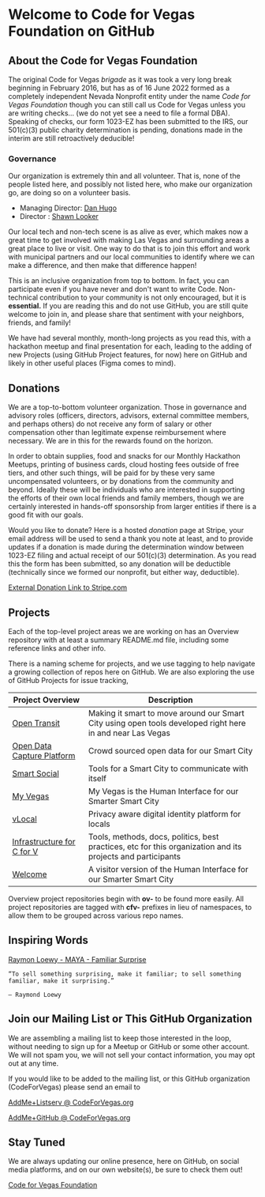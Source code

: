 <!--
 Copyright (C) 2022 Code for Vegas Foundation
 
 This file is part of github.
 
 github is free software: you can redistribute it and/or modify
 it under the terms of the GNU General Public License as published by
 the Free Software Foundation, either version 3 of the License, or
 (at your option) any later version.
 
 github is distributed in the hope that it will be useful,
 but WITHOUT ANY WARRANTY; without even the implied warranty of
 MERCHANTABILITY or FITNESS FOR A PARTICULAR PURPOSE.  See the
 GNU General Public License for more details.
 
 You should have received a copy of the GNU General Public License
 along with github.  If not, see <http://www.gnu.org/licenses/>.
-->

# Welcome to Code for Vegas Foundation on GitHub

## About the Code for Vegas Foundation

The original Code for Vegas *brigade* as it was took a very long break beginning in February 2016, but has as of 16 June 2022 formed as a completely independent Nevada Nonprofit entity under the name *Code for Vegas Foundation* though you can still call us Code for Vegas unless you are writing checks… (we do not yet see a need to file a formal DBA). Speaking of checks, our form 1023-EZ has been submitted to the IRS, our 501(c)(3) public charity determination is pending, donations made in the interim are still retroactively deducible!

### Governance

Our organization is extremely thin and all volunteer. That is, none of the people listed here, and possibly not listed here, who make our organization go, are doing so on a volunteer basis.

* Managing Director: [Dan Hugo](https://github.com/DanHugoDanHugo)
* Director : [Shawn Looker](https://github.com/slooker)

Our local tech and non-tech scene is as alive as ever, which makes now a great time to get involved with making Las Vegas and surrounding areas a great place to live or visit. One way to do that is to join this effort and work with municipal partners and our local communities to identify where we can make a difference, and then make that difference happen!

This is an inclusive organization from top to bottom. In fact, you can participate even if you have never and don't want to write Code. Non-technical contribution to your community is not only encouraged, but it is **essential.** If you are reading this and do not use GitHub, you are still quite welcome to join in, and please share that sentiment with your neighbors, friends, and family!

We have had several monthly, month-long projects as you read this, with a hackathon meetup and final presentation for each, leading to the adding of new Projects (using GitHub Project features, for now) here on GitHub and likely in other useful places (Figma comes to mind).

## Donations

We are a top-to-bottom volunteer organization. Those in governance and advisory roles (officers, directors, advisors, external committee members, and perhaps others) do not receive any form of salary or other compensation other than legitimate expense reimbursement where necessary. We are in this for the rewards found on the horizon.

In order to obtain supplies, food and snacks for our Monthly Hackathon Meetups, printing of business cards, cloud hosting fees outside of free tiers, and other such things, will be paid for by these very same uncompensated volunteers, or by donations from the community and beyond. Ideally these will be individuals who are interested in supporting the efforts of their own local friends and family members, though we are certainly interested in hands-off sponsorship from larger entities if there is a good fit with our goals.

Would you like to donate? Here is a hosted *donation* page at Stripe, your email address will be used to send a thank you note at least, and to provide updates if a donation is made during the determination window between 1023-EZ filing and actual receipt of our 501(c)(3) determination. As you read this the form has been submitted, so any donation will be deductible (technically since we formed our nonprofit, but either way, deductible).

[External Donation Link to Stripe.com](https://donate.stripe.com/5kA7sX79naDF6Ri4gg)

## Projects

Each of the top-level project areas we are working on has an Overview repository with at least a summary README.md file, including some reference links and other info.

There is a naming scheme for projects, and we use tagging to help navigate a growing collection of repos here on GitHub. We are also exploring the use of GitHub Projects for issue tracking,

|Project Overview                                                                            | Description                                                                                                 |
|--------------------------------------------------------------------------------------------|-------------------------------------------------------------------------------------------------------------|
|[Open Transit](https://github.com/CodeForVegas/ov-open-transit)                             | Making it smart to move around our Smart City using open tools developed right here in and near Las Vegas   |
|[Open Data Capture Platform](https://github.com/CodeForVegas/ov-open-data-capture-platform) | Crowd sourced open data for our Smart City                                                                  |
|[Smart Social](https://github.com/CodeForVegas/ov-smart-social)                             | Tools for a Smart City to communicate with itself                                                           |
|[My Vegas](https://github.com/CodeForVegas/ov-my-vegas)                                     | My Vegas is the Human Interface for our Smarter Smart City                                                  |
|[vLocal](https://github.com/CodeForVegas/ov-vlocal)                                         | Privacy aware digital identity platform for locals                                                          |
|[Infrastructure for C for V](https://github.com/CodeForVegas/ov-infrastructure-for-cforv)   | Tools, methods, docs, politics, best practices, etc for this organization and its projects and participants |
|[Welcome](https://github.com/CodeForVegas/ov-welcome)                                       | A visitor version of the Human Interface for our Smarter Smart City                                         |

Overview project repositories begin with **ov-** to be found more easily. All project repositories are tagged with **cfv-** prefixes in lieu of namespaces, to allow them to be grouped across various repo names.

## Inspiring Words

[Raymon Loewy - MAYA - Familiar Surprise](https://uxdesign.cc/most-advanced-yet-acceptable-theory-meets-digital-product-innovation-f14897147dd5)

    “To sell something surprising, make it familiar; to sell something familiar, make it surprising.”

    — Raymond Loewy

## Join our Mailing List or This GitHub Organization

We are assembling a mailing list to keep those interested in the loop, without needing to sign up for a Meetup or GitHub or some other account. We will not spam you, we will not sell your contact information, you may opt out at any time.

If you would like to be added to the mailing list, or this GitHub organization (CodeForVegas) please send an email to

[AddMe+Listserv @ CodeForVegas.org](mailto:addme+listserv@codeforvegas.org)

[AddMe+GitHub @ CodeForVegas.org](mailto:addme+github@codeforvegas.org)

## Stay Tuned

We are always updating our online presence, here on GitHub, on social media platforms, and on our own website(s), be sure to check them out!

[Code for Vegas Foundation](https://codeforvegas.org)
